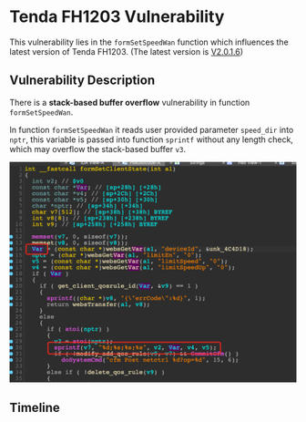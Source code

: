# Tenda FH1203 Vulnerability

This vulnerability lies in the `formSetSpeedWan` function which influences the latest version of Tenda FH1203. (The latest version is [V2.0.1.6](https://down.tenda.com.cn/uploadfile/FH1203/fh1203_kfw_V2.0.1.6_cn_svn1134.zip))

## Vulnerability Description

There is a **stack-based buffer overflow** vulnerability in function `formSetSpeedWan`.

In function `formSetSpeedWan` it reads user provided parameter `speed_dir` into `nptr`, this variable is passed into function `sprintf` without any length check, which may overflow the stack-based buffer `v3`.

![Vulnerability Function](./vuln.png)

## Timeline

